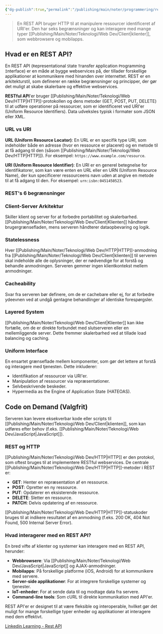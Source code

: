 ```yaml
---
{"dg-publish":true,"permalink":"/publishing/main/noter/programmering/rest-api/","title":"REST API","hide":true,"tags":["Programmering","API","REST_API"],"created":"2024-09-20T10:05:41.530+02:00"}
---
```



> En REST API bruger HTTP til at manipulere ressourcer identificeret af URI'er.
> Den har seks begrænsninger og kan interagere med mange typer [[Publishing/Main/Noter/Teknologi/Web Dev/Client\|klienter]],
> som webbrowsere og mobilapps.

## Hvad er en REST API?

En REST API (`R`epresentational `S`tate `T`ransfer `A`pplication `P`rogramming
`I`nterface) er en måde at bygge webservices på, der tillader forskellige
applikationer at kommunikere med hinanden over internettet. REST er en
arkitekturstil, som definerer en række begrænsninger og principper, der
gør det muligt at skabe skalerbare og effektive webservices.

**RESTful API**'er bruger [[Publishing/Main/Noter/Teknologi/Web Dev/HTTP\|HTTP]]-protokollen og dens metoder (GET,
POST, PUT, DELETE) til at udføre operationer på ressourcer, som er
identificeret ved URI'er (Uniform Resource Identifiers). Data udveksles
typisk i formater som JSON eller XML.

### URL vs URI

**URL (Uniform Resource Locator)**: En URL er en specifik type URI, som
indeholder både en adresse (hvor en ressource er placeret) og en metode
til at få adgang til den (såsom [[Publishing/Main/Noter/Teknologi/Web Dev/HTTP\|HTTP]]). For eksempel: `https://www.example.com/resource`.

**URI (Uniform Resource Identifier)**: En URI er en generel betegnelse
for identifikatorer, som kan være enten en URL eller en URN (Uniform
Resource Name), der kun specificerer ressourceens navn uden at angive
en metode til at få adgang til den. For eksempel: `urn:isbn:0451450523`.

### REST's 6 begrænsninger

### Client-Server Arkitektur

Skiller klient og server for at forbedre portabilitet og skalerbarhed.
[[Publishing/Main/Noter/Teknologi/Web Dev/Client\|Klienten]] håndterer brugergrænsefladen, mens serveren håndterer
dataopbevaring og logik.

### Statelessness

Hver [[Publishing/Main/Noter/Teknologi/Web Dev/HTTP\|HTTP]]-anmodning fra [[Publishing/Main/Noter/Teknologi/Web Dev/Client\|klienten]] til serveren skal indeholde
alle de oplysninger, der er nødvendige for at forstå og behandle anmodningen.
Serveren gemmer ingen klientkontekst mellem anmodninger.

### Cacheability

Svar fra serveren bør definere, om de er cachebare eller ej, for at forbedre
ydeevnen ved at undgå gentagne behandlinger af identiske forespørgsler.

### Layered System

[[Publishing/Main/Noter/Teknologi/Web Dev/Client\|Klienter]] kan ikke fortælle, om de er direkte forbundet med
slutserveren eller en mellemliggende server. Dette fremmer skalerbarhed
ved at tillade load balancing og caching.

### Uniform Interface

En ensartet grænseflade mellem komponenter, som gør det lettere at forstå
og interagere med tjenesten. Dette inkluderer:

- Identifikation af ressourcer via URI'er.
- Manipulation af ressourcer via repræsentationer.
- Selvbeskrivende beskeder.
- Hypermedia as the Engine of Application State (HATEOAS).

## Code on Demand (Valgfrit)

Serveren kan levere eksekverbar kode eller scripts til [[Publishing/Main/Noter/Teknologi/Web Dev/Client\|klienten]], som
kan udføres efter behov (f.eks. [[Publishing/Main/Noter/Teknologi/Web Dev/JavaScript\|JavaScript]]).

### REST og HTTP

[[Publishing/Main/Noter/Teknologi/Web Dev/HTTP\|HTTP]] er den protokol, som oftest bruges til at implementere RESTful
webservices. De centrale [[Publishing/Main/Noter/Teknologi/Web Dev/HTTP\|HTTP]]-metoder i REST er:

- **GET**: Henter en repræsentation af en ressource.
- **POST**: Opretter en ny ressource.
- **PUT**: Opdaterer en eksisterende ressource.
- **DELETE**: Sletter en ressource.
- **PATCH**: Delvis opdatering af en ressource.

[[Publishing/Main/Noter/Teknologi/Web Dev/HTTP\|HTTP]]-statuskoder bruges til at indikere resultatet af en anmodning
(f.eks. 200 OK, 404 Not Found, 500 Internal Server Error).

### Hvad interagerer med en REST API?

En bred vifte af klienter og systemer kan interagere med en REST API, herunder:

- **Webbrowsere**: Via [[Publishing/Main/Noter/Teknologi/Web Dev/JavaScript\|JavaScript]] og AJAX-anmodninger.
- **Mobilapps**: På forskellige platforme (iOS, Android) for at kommunikere med servere.
- **Server-side applikationer**: For at integrere forskellige systemer og tjenester.
- **IoT-enheder**: For at sende data til og modtage data fra servere.
- **Command-line tools**: Som cURL til direkte kommunikation med API'er.

REST API'er er designet til at være fleksible og interoperable, hvilket gør det muligt
for mange forskellige typer enheder og applikationer at interagere med dem effektivt.

[Linkedin Learning - Rest API](https://www.linkedin.com/learning/learning-rest-apis/the-restful-librarian?resume=false&u=57075649)

